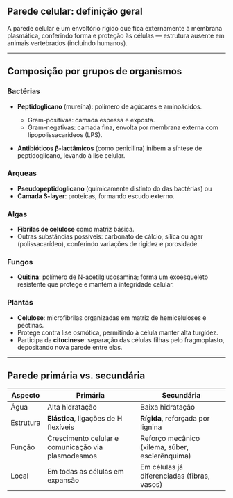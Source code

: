 ## Parede celular: definição geral

A parede celular é um envoltório rígido que fica externamente à membrana plasmática, conferindo forma e proteção às células — estrutura ausente em animais vertebrados (incluindo humanos).

---

## Composição por grupos de organismos

### Bactérias

- **Peptidoglicano** (mureína): polímero de açúcares e aminoácidos.
    - Gram-positivas: camada espessa e exposta.
    - Gram-negativas: camada fina, envolta por membrana externa com lipopolissacarídeos (LPS).
        
- **Antibióticos β-lactâmicos** (como penicilina) inibem a síntese de peptidoglicano, levando à lise celular.
    

### Arqueas

- **Pseudopeptidoglicano** (quimicamente distinto do das bactérias) ou
- **Camada S-layer**: proteicas, formando escudo externo. 

### Algas

- **Fibrilas de celulose** como matriz básica.
- Outras substâncias possíveis: carbonato de cálcio, sílica ou agar (polissacarídeo), conferindo variações de rigidez e porosidade.

### Fungos

- **Quitina**: polímero de N-acetilglucosamina; forma um exoesqueleto resistente que protege e mantém a integridade celular.

### Plantas

- **Celulose**: microfibrilas organizadas em matriz de hemiceluloses e pectinas.
- Protege contra lise osmótica, permitindo à célula manter alta turgidez.
- Participa da **citocinese**: separação das células filhas pelo fragmoplasto, depositando nova parede entre elas.

---

## Parede primária vs. secundária

| Aspecto   | Primária                                           | Secundária                                      |
| --------- | -------------------------------------------------- | ----------------------------------------------- |
| Água      | Alta hidratação                                    | Baixa hidratação                                |
| Estrutura | **Elástica**, ligações de H flexíveis              | **Rígida**, reforçada por lignina               |
| Função    | Crescimento celular e comunicação via plasmodesmos | Reforço mecânico (xilema, súber, esclerênquima) |
| Local     | Em todas as células em expansão                    | Em células já diferenciadas (fibras, vasos)     |